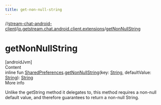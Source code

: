 ```yaml
---
title: get-non-null-string
---
```

//[stream-chat-android-client](../../index.md)/[io.getstream.chat.android.client.extensions](index.md)/[getNonNullString](getNonNullString.md)



# getNonNullString  
[androidJvm]  
Content  
inline fun [SharedPreferences](https://developer.android.com/reference/kotlin/android/content/SharedPreferences.html).[getNonNullString](getNonNullString.md)(key: [String](https://kotlinlang.org/api/latest/jvm/stdlib/kotlin/-string/index.html), defaultValue: [String](https://kotlinlang.org/api/latest/jvm/stdlib/kotlin/-string/index.html)): [String](https://kotlinlang.org/api/latest/jvm/stdlib/kotlin/-string/index.html)  
More info  


Unlike the getString method it delegates to, this method requires a non-null default value, and therefore guarantees to return a non-null String.

  




